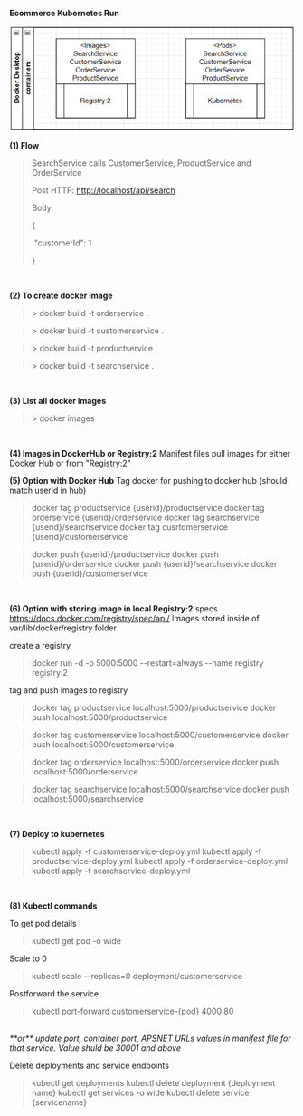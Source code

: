 **Ecommerce Kubernetes Run**

![Image](image/image1.png)

**(1) Flow**

> SearchService calls CustomerService, ProductService and OrderService
>
> Post HTTP: <http://localhost/api/search>
>
> Body:
>
> {
>
> \"customerId\": 1
>
> }

<br/>

**(2) To create docker image**

  > \> docker build -t orderservice .

  > \> docker build -t customerservice .

  > \> docker build -t productservice .

  > \> docker build -t searchservice .

<br/>

**(3) List all docker images**

 > \> docker images

<br/>


**(4) Images in DockerHub or Registry:2**
Manifest files pull images for either Docker Hub or from "Registry:2"
<br/>

**(5) Option with Docker Hub**
Tag docker for pushing to docker hub (should match userid in hub)

> docker tag productservice {userid}/productservice
docker tag orderservice {userid}/orderservice
docker tag searchservice {userid}/searchservice
docker tag cusrtomerservice {userid}/customerservice

> docker push {userid}/productservice
  docker push {userid}/orderservice
  docker push {userid}/searchservice
  docker push {userid}/customerservice

<br/>

**(6) Option with storing image in local Registry:2**
specs https://docs.docker.com/registry/spec/api/
Images stored inside of var/lib/docker/registry folder

create a registry
> docker run -d -p 5000:5000 --restart=always --name registry registry:2

tag and push images to registry
> docker tag productservice localhost:5000/productservice
  docker push localhost:5000/productservice

> docker tag customerservice localhost:5000/customerservice
  docker push localhost:5000/customerservice

> docker tag orderservice localhost:5000/orderservice
  docker push localhost:5000/orderservice

> docker tag searchservice localhost:5000/searchservice
> docker push localhost:5000/searchservice

<br/>

**(7) Deploy to kubernetes**

> kubectl apply -f customerservice-deploy.yml
kubectl apply -f productservice-deploy.yml
kubectl apply -f orderservice-deploy.yml
kubectl apply -f searchservice-deploy.yml

<br/>

**(8) Kubectl commands**

To get pod details
> kubectl get pod -o wide

Scale to 0
> kubectl scale --replicas=0 deployment/customerservice

Postforward the service 
> kubectl port-forward customerservice-{pod} 4000:80
</br>
<i>**or** update port, container port, APSNET URLs values in manifest file for that service. Value shuld be 30001 and above</i>

Delete deployments and service endpoints
> kubectl get deployments
  kubectl delete deployment {deployment name}
  kubectl get services -o wide
  kubectl delete service {servicename}

